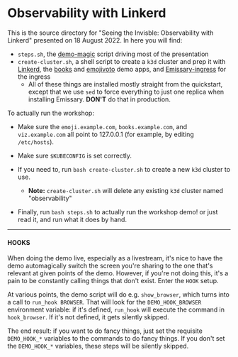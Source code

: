 <!--
SPDX-FileCopyrightText: 2024 Buoyant Inc.
SPDX-License-Identifier: Apache-2.0

SMA-Description: Observability tools and capabilities in Linkerd
-->

# Observability with Linkerd

This is the source directory for "Seeing the Invisble: Observability with Linkerd"
presented on 18 August 2022. In here you will find:

- `steps.sh`, the [demo-magic] script driving most of the presentation
- `create-cluster.sh`, a shell script to create a `k3d` cluster and prep it
  with [Linkerd], the [books] and [emojivoto] demo apps, and [Emissary-ingress]
  for the ingress
   - All of these things are installed mostly straight from the quickstart,
     except that we use `sed` to force everything to just one replica when
     installing Emissary. **DON'T** do that in production.

To actually run the workshop:

- Make sure the `emoji.example.com`, `books.example.com`, and `viz.example.com`
  all point to 127.0.0.1 (for example, by editing `/etc/hosts`).

- Make sure `$KUBECONFIG` is set correctly.

- If you need to, run `bash create-cluster.sh` to create a new `k3d` cluster to
  use.
   - **Note:** `create-cluster.sh` will delete any existing `k3d` cluster named
     "observability"

- Finally, run `bash steps.sh` to actually run the workshop demo! or just read it, and 
  run what it does by hand.

[books]: https://github.com/BuoyantIO/booksapp
[demo-magic]: https://github.com/paxtonhare/demo-magic/blob/master/demo-magic.sh
[Emissary-ingress]: https://www.getambassador.io/docs/emissary/
[emojivoto]: https://github.com/BuoyantIO/emojivoto
[Linkerd]: https://linkerd.io

---

#### HOOKS

When doing the demo live, especially as a livestream, it's nice to have the
demo automagically switch the screen you're sharing to the one that's relevant
at given points of the demo. However, if you're not doing this, it's a pain to
be constantly calling things that don't exist. Enter the `HOOK` setup.

At various points, the demo script will do e.g. `show_browser`, which turns
into a call to `run_hook BROWSER`. That will look for the `DEMO_HOOK_BROWSER`
environment variable: if it's defined, `run_hook` will execute the command in
`hook_browser`. If it's not defined, it gets silently skipped.

The end result: if you want to do fancy things, just set the requisite
`DEMO_HOOK_*` variables to the commands to do fancy things. If you don't set
the `DEMO_HOOK_*` variables, these steps will be silently skipped.
